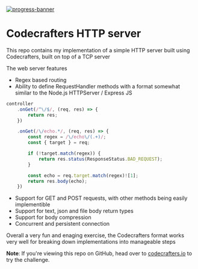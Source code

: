 [![progress-banner](https://backend.codecrafters.io/progress/http-server/8ca54531-107b-4365-8871-3cb8a5fc5815)](https://app.codecrafters.io/users/codecrafters-bot?r=2qF)

# Codecrafters HTTP server

This repo contains my implementation of a simple HTTP server built using Codecrafters, built on top of a TCP server

The web server features

- Regex based routing
- Ability to define RequestHandler methods with a format somewhat similar to the Node.js HTTPServer / Express JS

```typescript
controller
    .onGet(/^\/$/, (req, res) => {
        return res;
    })

    .onGet(/\/echo.*/, (req, res) => {
        const regex = /\/echo\/(.+)/;
        const { target } = req;

        if (!target.match(regex)) {
            return res.status(ResponseStatus.BAD_REQUEST);
        }

        const echo = req.target.match(regex)![1];
        return res.body(echo);
    })

```
- Support for GET and POST requests, with other methods being easily implementible
- Support for text, json and file body return types
- Support for body compression
- Concurrent and persistent connection


Overall a very fun and enaging exercise, the Codecrafters format works very well for breaking down implementations into manageable steps

**Note**: If you're viewing this repo on GitHub, head over to
[codecrafters.io](https://codecrafters.io) to try the challenge.